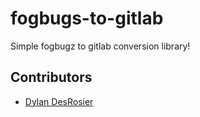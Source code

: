 fogbugs-to-gitlab
===============

Simple fogbugz to gitlab conversion library!

Contributors
------------

- [Dylan DesRosier](https://github.com/ddesrosier)

